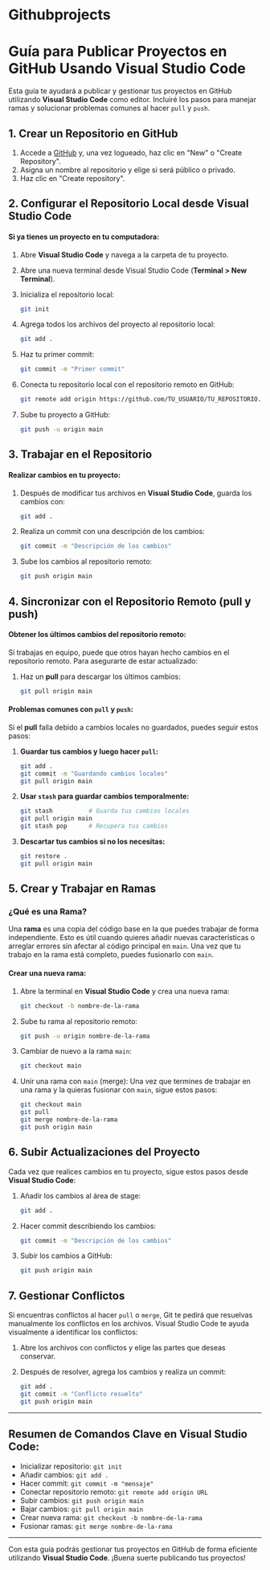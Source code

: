 # Githubprojects

# Guía para Publicar Proyectos en GitHub Usando Visual Studio Code

Esta guía te ayudará a publicar y gestionar tus proyectos en GitHub utilizando **Visual Studio Code** como editor. Incluiré los pasos para manejar ramas y solucionar problemas comunes al hacer `pull` y `push`.

## 1. Crear un Repositorio en GitHub
1. Accede a [GitHub](https://github.com/) y, una vez logueado, haz clic en "New" o "Create Repository".
2. Asigna un nombre al repositorio y elige si será público o privado.
3. Haz clic en "Create repository".

## 2. Configurar el Repositorio Local desde Visual Studio Code

#### Si ya tienes un proyecto en tu computadora:

1. Abre **Visual Studio Code** y navega a la carpeta de tu proyecto.
2. Abre una nueva terminal desde Visual Studio Code (**Terminal > New Terminal**).
3. Inicializa el repositorio local:

   ```bash
   git init
   ```

4. Agrega todos los archivos del proyecto al repositorio local:

   ```bash
   git add .
   ```

5. Haz tu primer commit:

   ```bash
   git commit -m "Primer commit"
   ```

6. Conecta tu repositorio local con el repositorio remoto en GitHub:

   ```bash
   git remote add origin https://github.com/TU_USUARIO/TU_REPOSITORIO.git
   ```

7. Sube tu proyecto a GitHub:

   ```bash
   git push -u origin main
   ```

## 3. Trabajar en el Repositorio

#### Realizar cambios en tu proyecto:

1. Después de modificar tus archivos en **Visual Studio Code**, guarda los cambios con:
   ```bash
   git add .
   ```

2. Realiza un commit con una descripción de los cambios:

   ```bash
   git commit -m "Descripción de los cambios"
   ```

3. Sube los cambios al repositorio remoto:

   ```bash
   git push origin main
   ```

## 4. Sincronizar con el Repositorio Remoto (pull y push)

#### Obtener los últimos cambios del repositorio remoto:
Si trabajas en equipo, puede que otros hayan hecho cambios en el repositorio remoto. Para asegurarte de estar actualizado:

1. Haz un **pull** para descargar los últimos cambios:

   ```bash
   git pull origin main
   ```

#### Problemas comunes con `pull` y `push`:
Si el **pull** falla debido a cambios locales no guardados, puedes seguir estos pasos:

1. **Guardar tus cambios y luego hacer `pull`:**
   ```bash
   git add .
   git commit -m "Guardando cambios locales"
   git pull origin main
   ```

2. **Usar `stash` para guardar cambios temporalmente:**
   ```bash
   git stash          # Guarda tus cambios locales
   git pull origin main
   git stash pop      # Recupera tus cambios
   ```

3. **Descartar tus cambios si no los necesitas:**
   ```bash
   git restore .
   git pull origin main
   ```

## 5. Crear y Trabajar en Ramas

### ¿Qué es una Rama?
Una **rama** es una copia del código base en la que puedes trabajar de forma independiente. Esto es útil cuando quieres añadir nuevas características o arreglar errores sin afectar al código principal en `main`. Una vez que tu trabajo en la rama está completo, puedes fusionarlo con `main`.

#### Crear una nueva rama:
1. Abre la terminal en **Visual Studio Code** y crea una nueva rama:
   ```bash
   git checkout -b nombre-de-la-rama
   ```

2. Sube tu rama al repositorio remoto:
   ```bash
   git push -u origin nombre-de-la-rama
   ```

3. Cambiar de nuevo a la rama `main`:
   ```bash
   git checkout main
   ```

4. Unir una rama con `main` (merge):
   Una vez que termines de trabajar en una rama y la quieras fusionar con `main`, sigue estos pasos:
   ```bash
   git checkout main
   git pull
   git merge nombre-de-la-rama
   git push origin main
   ```

## 6. Subir Actualizaciones del Proyecto

Cada vez que realices cambios en tu proyecto, sigue estos pasos desde **Visual Studio Code**:

1. Añadir los cambios al área de stage:
   ```bash
   git add .
   ```

2. Hacer commit describiendo los cambios:
   ```bash
   git commit -m "Descripción de los cambios"
   ```

3. Subir los cambios a GitHub:
   ```bash
   git push origin main
   ```

## 7. Gestionar Conflictos

Si encuentras conflictos al hacer `pull` o `merge`, Git te pedirá que resuelvas manualmente los conflictos en los archivos. Visual Studio Code te ayuda visualmente a identificar los conflictos:

1. Abre los archivos con conflictos y elige las partes que deseas conservar.
2. Después de resolver, agrega los cambios y realiza un commit:

   ```bash
   git add .
   git commit -m "Conflicto resuelto"
   git push origin main
   ```

---

## Resumen de Comandos Clave en Visual Studio Code:

- Inicializar repositorio: `git init`
- Añadir cambios: `git add .`
- Hacer commit: `git commit -m "mensaje"`
- Conectar repositorio remoto: `git remote add origin URL`
- Subir cambios: `git push origin main`
- Bajar cambios: `git pull origin main`
- Crear nueva rama: `git checkout -b nombre-de-la-rama`
- Fusionar ramas: `git merge nombre-de-la-rama`

---

Con esta guía podrás gestionar tus proyectos en GitHub de forma eficiente utilizando **Visual Studio Code**. ¡Buena suerte publicando tus proyectos!

